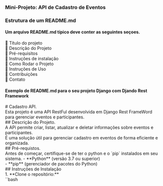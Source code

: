 <h3>Mini-Projeto: API de Cadastro de Eventos </h3>
<h3>Estrutura de um README.md</h3>
<h4>Um arquivo README.md típico deve conter as seguintes seçoes.</h4>
📃 Título do projeto<br>
📃 Descrição do Projeto<br>
📃 Pré-requisitos<br>
📃 Instruções de instalação<br>
📃 Como Rodar o Projeto<br>
📃 Instruções de Uso <br>
📃 Contribuições<br>
📃 Contato<br>
<h4>Exemplo de README.md para o seu projeto Django com Djando Rest Framework</h4>
# Cadastro API.<br>
Esta projeto é uma API RestFul desenvolvida em Django Rest FrameWord para gerenciar eventos e participantes.<br>
## Descrição do Projeto.<br>
A APi permite criar, listar, atualizar e deletar informações sobre eventos e participantes.<br>
É uma solução útil para gerenciar cadastro em eventos de forma eficiente e organizada.<br>
## Pré-requistos.<br>
Antes de começar, certifique-se de ter o python e o `pip` instalados em seu sistema.
- **Python** (versão 3.7 ou superior)<br>
- **pip** (gerenciador de pacotes do Python)<br>
## Instruções de Instalação <br>
1. **Clone o repositório:**<br>
``bash<br>







